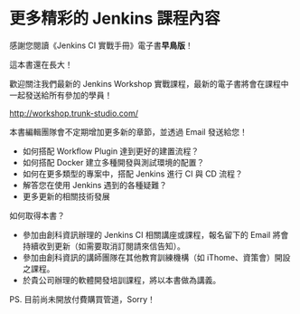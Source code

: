 更多精彩的 Jenkins 課程內容
===========================

感謝您閱讀《Jenkins CI 實戰手冊》電子書**早鳥版**！

這本書還在長大！

歡迎關注我們最新的 Jenkins Workshop 實戰課程，最新的電子書將會在課程中一起發送給所有參加的學員！

http://workshop.trunk-studio.com/

本書編輯團隊會不定期增加更多新的章節，並透過 Email 發送給您！

* 如何搭配 Workflow Plugin 達到更好的建置流程？
* 如何搭配 Docker 建立多種開發與測試環境的配置？
* 如何在更多類型的專案中，搭配 Jenkins 進行 CI 與 CD 流程？
* 解答您在使用 Jenkins 遇到的各種疑難？
* 更多更新的相關技術發展

如何取得本書？

* 參加由創科資訊辦理的 Jenkins CI 相關講座或課程，報名留下的 Email 將會持續收到更新（如需要取消訂閱請來信告知）。
* 參加由創科資訊的講師團隊在其他教育訓練機構（如 iThome、資策會）開設之課程。
* 於貴公司辦理的軟體開發培訓課程，將以本書做為講義。

PS. 目前尚未開放付費購買管道，Sorry！

